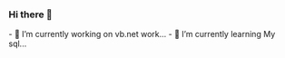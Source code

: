 ### Hi there  👋

<!--I am currently work for learning programming--!>
- 🔭 I’m currently working on vb.net work...
- 🌱 I’m currently learning My sql...



